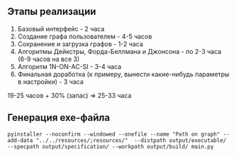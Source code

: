 ## Этапы реализации

1) Базовый интерфейс - 2 часа
2) Создание графа пользователем - 4-5 часов
3) Сохранение и загрузка графов - 1-2 часа
4) Алгоритмы Дейкстры, Форда-Беллмана и Джонсона - по 2-3 часа (6-9 часов на все 3)
5) Алгоритм 1N-ON-AC-SI - 3-4 часа
6) Финальная доработка (к примеру, вынести какие-нибудь параметры в настройки) - 3 часа

19-25 часов + 30% (запас) => 25-33 часа

## Генерация exe-файла

```shell
pyinstaller --noconfirm --windowed --onefile --name "Path on graph" --add-data "../../resources/;resources/"  --distpath output/executable/ --specpath output/specification/ --workpath output/build/ main.py
```
